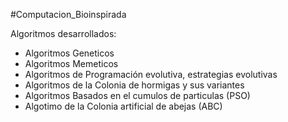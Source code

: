 #Computacion_Bioinspirada

Algoritmos desarrollados:

* Algoritmos Geneticos
* Algoritmos Memeticos
* Algoritmos de Programación evolutiva, estrategias evolutivas
* Algoritmos de la Colonia de hormigas y sus variantes
* Algoritmos Basados en el cumulos de particulas (PSO)
* Algotimo de la Colonia artificial de abejas (ABC)
